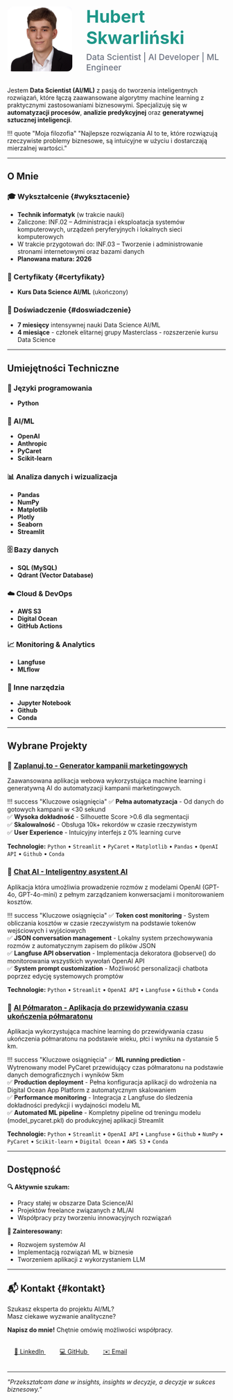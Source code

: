 <div style="display: flex; align-items: center; gap: 2rem; margin-bottom: 2rem; flex-wrap: wrap;">
    <div style="flex: 0 0 auto;">
        <img src="foto.jpg" alt="Hubert Skwarliński" style="width: 150px; height: 150px; border-radius: 12px; object-fit: cover; object-position: center 20%;" />
    </div>
    <div style="flex: 1; min-width: 300px;">
        <h2 style="margin: 0 0 0.5rem 0; font-size: 2.5rem; color: #1e9688;">Hubert Skwarliński</h2>
        <p style="margin: 0; font-size: 1.2rem; color: #6b7280; font-weight: 500;">Data Scientist | AI Developer | ML Engineer</p>
    </div>
</div>

Jestem **Data Scientist (AI/ML)** z pasją do tworzenia inteligentnych rozwiązań, które łączą zaawansowane algorytmy machine learning z praktycznymi zastosowaniami biznesowymi. Specjalizuję się w **automatyzacji procesów**, **analizie predykcyjnej** oraz **generatywnej sztucznej inteligencji**.

!!! quote "Moja filozofia"
    "Najlepsze rozwiązania AI to te, które rozwiązują rzeczywiste problemy biznesowe, są intuicyjne w użyciu i dostarczają mierzalnej wartości."

---

## O Mnie

### 🎓 Wykształcenie {#wyksztacenie}

- **Technik informatyk** (w trakcie nauki)
- Zaliczone: INF.02 – Administracja i eksploatacja systemów komputerowych, urządzeń peryferyjnych i lokalnych sieci komputerowych 
- W trakcie przygotowań do: INF.03 – Tworzenie i administrowanie stronami internetowymi oraz bazami danych
- **Planowana matura: 2026**

### 📜 Certyfikaty {#certyfikaty}

- **Kurs Data Science AI/ML** (ukończony)

### 💼 Doświadczenie {#doswiadczenie}

- **7 miesięcy** intensywnej nauki Data Science AI/ML
- **4 miesiące** - członek elitarnej grupy Masterclass - rozszerzenie kursu Data Science


---

## Umiejętności Techniczne

### 🐍 Języki programowania
- **Python**

### 🤖 AI/ML
- **OpenAI**
- **Anthropic**
- **PyCaret**
- **Scikit-learn**

### 📊 Analiza danych i wizualizacja
- **Pandas**
- **NumPy**
- **Matplotlib**
- **Plotly**
- **Seaborn**
- **Streamlit**

### 🗄️ Bazy danych
- **SQL (MySQL)**
- **Qdrant (Vector Database)**

### ☁️ Cloud & DevOps
- **AWS S3**
- **Digital Ocean**
- **GitHub Actions**

### 📈 Monitoring & Analytics
- **Langfuse**
- **MLflow**

### 🔧 Inne narzędzia
- **Jupyter Notebook**
- **Github**
- **Conda**

---

## Wybrane Projekty

### 🚀 [Zaplanuj.to - Generator kampanii marketingowych](zaplanuj_to/index.md)

Zaawansowana aplikacja webowa wykorzystująca machine learning i generatywną AI do automatyzacji kampanii marketingowych.

!!! success "Kluczowe osiągnięcia"
    ✅ **Pełna automatyzacja** - Od danych do gotowych kampanii w <30 sekund  
    ✅ **Wysoka dokładność** - Silhouette Score >0.6 dla segmentacji  
    ✅ **Skalowalność** - Obsługa 10k+ rekordów w czasie rzeczywistym  
    ✅ **User Experience** - Intuicyjny interfejs z 0% learning curve

**Technologie:** `Python` • `Streamlit` • `PyCaret` • `Matplotlib` • `Pandas` • `OpenAI API` • `Github` • `Conda`

### 💬 [Chat AI - Inteligentny asystent AI](chat-ai/index.md)

Aplikacja która umożliwia prowadzenie rozmów z modelami OpenAI (GPT-4o, GPT-4o-mini) z pełnym zarządzaniem konwersacjami i monitorowaniem kosztów.

!!! success "Kluczowe osiągnięcia"
    ✅ **Token cost monitoring** - System obliczania kosztów w czasie rzeczywistym na podstawie tokenów wejściowych i wyjściowych <br>
    ✅ **JSON conversation management** - Lokalny system przechowywania rozmów z automatycznym zapisem do plików JSON <br>
    ✅ **Langfuse API observation** - Implementacja dekoratora @observe() do monitorowania wszystkich wywołań OpenAI API <br>
    ✅ **System prompt customization** - Możliwość personalizacji chatbota poprzez edycję systemowych promptów

**Technologie:** `Python` • `Streamlit` • `OpenAI API` • `Langfuse` • `Github` • `Conda`

### 🧠 [AI Półmaraton - Aplikacja do przewidywania czasu ukończenia półmaratonu](ai-polmaraton/index.md)

Aplikacja wykorzystująca machine learning do przewidywania czasu ukończenia półmaratonu na podstawie wieku, płci i wyniku na dystansie 5 km.

!!! success "Kluczowe osiągnięcia"
    ✅ **ML running prediction** - Wytrenowany model PyCaret przewidujący czas półmaratonu na podstawie danych demograficznych i wyników 5km <br>
    ✅ **Production deployment** - Pełna konfiguracja aplikacji do wdrożenia na Digital Ocean App Platform z automatycznym skalowaniem <br>
    ✅ **Performance monitoring** - Integracja z Langfuse do śledzenia dokładności predykcji i wydajności modelu ML <br>
    ✅ **Automated ML pipeline** - Kompletny pipeline od treningu modelu (model_pycaret.pkl) do produkcyjnej aplikacji Streamlit

**Technologie:** `Python` • `Streamlit` • `OpenAI API` • `Langfuse` • `Github` • `NumPy` • `PyCaret` • `Scikit-learn` • `Digital Ocean` • `AWS S3` • `Conda`

---

## Dostępność

 **🔍 Aktywnie szukam:** <br>
- Pracy stałej w obszarze Data Science/AI <br>
- Projektów freelance związanych z ML/AI <br>
- Współpracy przy tworzeniu innowacyjnych rozwiązań

**💼 Zainteresowany:** <br>
- Rozwojem systemów AI <br>
- Implementacją rozwiązań ML w biznesie <br>
- Tworzeniem aplikacji z wykorzystaniem LLM

---

## 📬 Kontakt {#kontakt}

Szukasz eksperta do projektu AI/ML? <br>
Masz ciekawe wyzwanie analityczne? <br>

**Napisz do mnie!** Chętnie omówię możliwości współpracy.

<div style="text-align: left; margin: 2rem 0;">
    <a href="https://www.linkedin.com/in/hubert-skwarlinski-895437368/" style="margin: 0 1rem;">
        🔗 LinkedIn
    </a>
    <a href="https://github.com/skwarlinski" style="margin: 0 1rem;">
        💻 GitHub
    </a>
    <a href="mailto:skwarlinskihubert@gmail.com" style="margin: 0 1rem;">
        ✉️ Email
    </a>
</div>

---

*"Przekształcam dane w insights, insights w decyzje, a decyzje w sukces biznesowy."*
